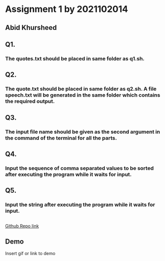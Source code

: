 # Assignment 1 by 2021102014

## Abid Khursheed

## Q1.
### The quotes.txt should be placed in same folder as q1.sh. 

## Q2.
### The quote.txt should be placed in same folder as q2.sh. A file speech.txt will be generated in the same folder which contains the required output.

## Q3.
### The input file name should be given as the second argument in the command of the terminal for all the parts.

## Q4.
### Input the sequence of comma separated values to be sorted after executing the program while it waits for input.

## Q5.
### Input the string after executing the program while it waits for input.
## 

[Github Repo link](https://github.com/aabidraina6/ISS-Assignment1.git)
### 
### 




## Demo

Insert gif or link to demo


